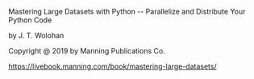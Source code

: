 Mastering Large Datasets with Python -- Parallelize and Distribute Your Python Code

by J. T. Wolohan

Copyright @ 2019 by Manning Publications Co.


https://livebook.manning.com/book/mastering-large-datasets/
